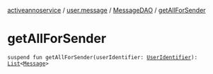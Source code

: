 [activeannoservice](../../index.md) / [user.message](../index.md) / [MessageDAO](index.md) / [getAllForSender](./get-all-for-sender.md)

# getAllForSender

`suspend fun getAllForSender(userIdentifier: `[`UserIdentifier`](../../config.userroles/-user-identifier.md)`): `[`List`](https://kotlinlang.org/api/latest/jvm/stdlib/kotlin.collections/-list/index.html)`<`[`Message`](../-message/index.md)`>`
